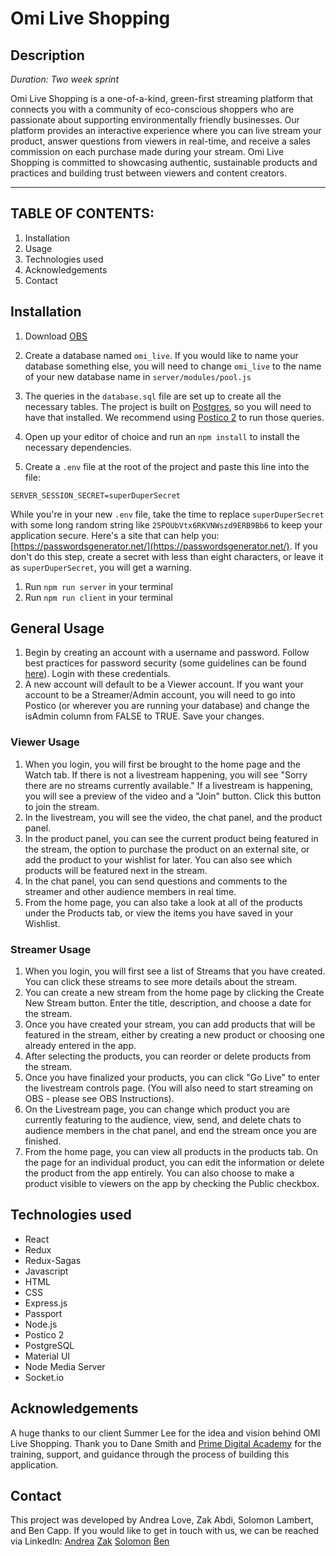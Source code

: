 
# Omi Live Shopping

## Description

_Duration: Two week sprint_

Omi Live Shopping is a one-of-a-kind, green-first streaming platform that connects you with a community of eco-conscious shoppers who are passionate about supporting environmentally friendly businesses. Our platform provides an interactive experience where you can live stream your product, answer questions from viewers in real-time, and receive a sales commission on each purchase made during your stream. Omi Live Shopping is committed to showcasing authentic, sustainable products and practices and building trust between viewers and content creators. 

---
## **TABLE OF CONTENTS:**
1. Installation
1. Usage
1. Technologies used
1. Acknowledgements
1. Contact

## Installation
1. Download [OBS](https://obsproject.com/)

1. Create a database named `omi_live`. If you would like to name your database something else, you will need to change `omi_live` to the name of your new database name in `server/modules/pool.js`
1. The queries in the `database.sql` file are set up to create all the necessary tables. The project is built on [Postgres](https://www.postgresql.org/download/), so you will need to have that installed. We recommend using [Postico 2](https://eggerapps.at/postico2/) to run those queries.
1. Open up your editor of choice and run an `npm install` to install the necessary dependencies.
1. Create a `.env` file at the root of the project and paste this line into the file:
  ```
  SERVER_SESSION_SECRET=superDuperSecret
  ```
  While you're in your new `.env` file, take the time to replace `superDuperSecret` with some long random string like `25POUbVtx6RKVNWszd9ERB9Bb6` to keep your application secure. Here's a site that can help you: [https://passwordsgenerator.net/](https://passwordsgenerator.net/). If you don't do this step, create a secret with less than eight characters, or leave it as `superDuperSecret`, you will get a warning.
1. Run `npm run server` in your terminal
1. Run `npm run client` in your terminal

## General Usage

1. Begin by creating an account with a username and password. Follow best practices for password security (some guidelines can be found [here](https://www.liquidweb.com/blog/password-security-best-practices/)). Login with these credentials. 
1. A new account will default to be a Viewer account. If you want your account to be a Streamer/Admin account, you will need to go into Postico (or wherever you are running your database) and change the isAdmin column from FALSE to TRUE. Save your changes. 

### Viewer Usage 

1. When you login, you will first be brought to the home page and the Watch tab. If there is not a livestream happening, you will see "Sorry there are no streams currently available." If a livestream is happening, you will see a preview of the video and a "Join" button. Click this button to join the stream. 
1. In the livestream, you will see the video, the chat panel, and the product panel. 
1. In the product panel, you can see the current product being featured in the stream, the option to purchase the product on an external site, or add the product to your wishlist for later. You can also see which products will be featured next in the stream. 
1. In the chat panel, you can send questions and comments to the streamer and other audience members in real time. 
1. From the home page, you can also take a look at all of the products under the Products tab, or view the items you have saved in your Wishlist. 

### Streamer Usage
1. When you login, you will first see a list of Streams that you have created. You can click these streams to see more details about the stream. 
1. You can create a new stream from the home page by clicking the Create New Stream button. Enter the title, description, and choose a date for the stream. 
1. Once you have created your stream, you can add products that will be featured in the stream, either by creating a new product or choosing one already entered in the app. 
1. After selecting the products, you can reorder or delete products from the stream. 
1. Once you have finalized your products, you can click "Go Live" to enter the livestream controls page. (You will also need to start streaming on OBS - please see OBS Instructions). 
1. On the Livestream page, you can change which product you are currently featuring to the audience, view, send, and delete chats to audience members in the chat panel, and end the stream once you are finished.
1. From the home page, you can view all products in the products tab. On the page for an individual product, you can edit the information or delete the product from the app entirely. You can also choose to make a product visible to viewers on the app by checking the Public checkbox. 


## Technologies used
* React
* Redux
* Redux-Sagas
* Javascript 
* HTML
* CSS
* Express.js
* Passport 
* Node.js
* Postico 2
* PostgreSQL
* Material UI 
* Node Media Server
* Socket.io

## Acknowledgements
A huge thanks to our client Summer Lee for the idea and vision behind OMI Live Shopping. Thank you to Dane Smith and [Prime Digital Academy](www.primeacademy.io) for the training, support, and guidance through the process of building this application. 

## Contact
This project was developed by Andrea Love, Zak Abdi, Solomon Lambert, and Ben Capp. If you would like to get in touch with us, we can be reached via LinkedIn: 
[Andrea](https://www.linkedin.com/in/andrearlove/)
[Zak](https://www.linkedin.com/in/zakariye/)
[Solomon](https://www.linkedin.com/in/sollambert/)
[Ben](https://www.linkedin.com/in/bencapp/)
